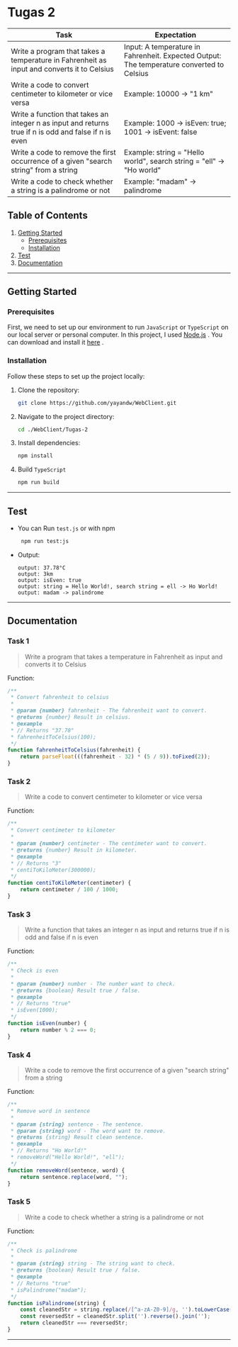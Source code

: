 # Tugas 2
| Task                                                                                                  | Expectation                                                                               |
|-------------------------------------------------------------------------------------------------------|-------------------------------------------------------------------------------------------|
| Write a program that takes a temperature in Fahrenheit as input and converts it to Celsius            | Input: A temperature in Fahrenheit. Expected Output: The temperature converted to Celsius |
| Write a code to convert centimeter to kilometer or vice versa                                         | Example: 10000 -> "1 km"                                                                  |
| Write a function that takes an integer n as input and returns true if n is odd and false if n is even | Example: 1000 -> isEven: true; 1001 -> isEvent: false                                     |
| Write a code to remove the first occurrence of a given "search string" from a string                  | Example: string = "Hello world", search string = "ell" -> "Ho world"                      |
| Write a code to check whether a string is a palindrome or not                                         | Example: "madam" -> palindrome                                                            |


## Table of Contents

1. [Getting Started](#getting-started)
    - [Prerequisites](#prerequisites)
    - [Installation](#installation)
2. [Test](#test)
3. [Documentation](#documentation)

---

## Getting Started

### Prerequisites
First, we need to set up our environment to run `JavaScript` or `TypeScript` on our local server or personal computer. In this project, I used [Node.js](https://nodejs.org/en) . You can download and install it [here](https://nodejs.org/en/download) .


### Installation

Follow these steps to set up the project locally:

1. Clone the repository:
   ```bash
   git clone https://github.com/yayandw/WebClient.git
   ```
2. Navigate to the project directory:
   ```bash
   cd ./WebClient/Tugas-2
   ```
3. Install dependencies:
   ```bash
   npm install
   ```
4. Build `TypeScript`
   ```bash
   npm run build
   ```
   
---

## Test
- You can Run `test.js` or with npm
   ```bash
    npm run test:js
   ```
- Output:
   ```text
   output: 37.78°C
   output: 3km
   output: isEven: true
   output: string = Hello World!, search string = ell -> Ho World!
   output: madam -> palindrome
   ```
---

## Documentation
### Task 1
> Write a program that takes a temperature in Fahrenheit as input and converts it to Celsius

Function:
```javascript
/**
 * Convert fahrenheit to celsius
 *
 * @param {number} fahrenheit - The fahrenheit want to convert.
 * @returns {number} Result in celsius.
 * @example
 * // Returns "37.78"
 * fahrenheitToCelsius(100);
 */
function fahrenheitToCelsius(fahrenheit) {
    return parseFloat(((fahrenheit - 32) * (5 / 9)).toFixed(2));
}
```

### Task 2
> Write a code to convert centimeter to kilometer or vice versa

Function:
```javascript
/**
 * Convert centimeter to kilometer
 *
 * @param {number} centimeter - The centimeter want to convert.
 * @returns {number} Result in kilometer.
 * @example
 * // Returns "3"
 * centiToKiloMeter(300000);
 */
function centiToKiloMeter(centimeter) {
    return centimeter / 100 / 1000;
}
```

### Task 3
> Write a function that takes an integer n as input and returns true if n is odd and false if n is even

Function:
```javascript
/**
 * Check is even
 *
 * @param {number} number - The number want to check.
 * @returns {boolean} Result true / false.
 * @example
 * // Returns "true"
 * isEven(1000);
 */
function isEven(number) {
    return number % 2 === 0;
}
```

### Task 4
> Write a code to remove the first occurrence of a given "search string" from a string

Function:
```javascript
/**
 * Remove word in sentence
 *
 * @param {string} sentence - The sentence.
 * @param {string} word - The word want to remove.
 * @returns {string} Result clean sentence.
 * @example
 * // Returns "Ho World!"
 * removeWord("Hello World!", "ell");
 */
function removeWord(sentence, word) {
    return sentence.replace(word, "");
}
```

### Task 5
> Write a code to check whether a string is a palindrome or not

Function:
```javascript
/**
 * Check is palindrome
 *
 * @param {string} string - The string want to check.
 * @returns {boolean} Result true / false.
 * @example
 * // Returns "true"
 * isPalindrome("madam");
 */
function isPalindrome(string) {
    const cleanedStr = string.replace(/[^a-zA-Z0-9]/g, '').toLowerCase();
    const reversedStr = cleanedStr.split('').reverse().join('');
    return cleanedStr === reversedStr;
}
```
---
